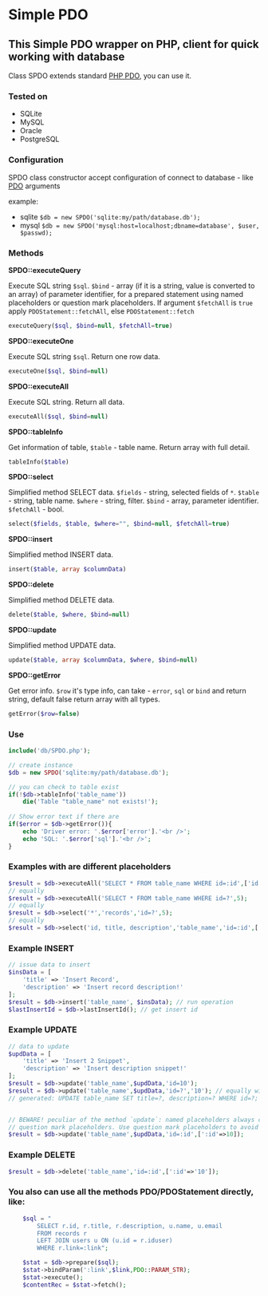 # Simple PDO

## This Simple PDO wrapper on PHP, client for quick working with database
Class SPDO extends standard [PHP PDO](http://php.net/manual/en/book.pdo.php), you can use it.

### Tested on
- SQLite
- MySQL
- Oracle
- PostgreSQL


### Configuration
SPDO class constructor accept configuration of connect to database - like [PDO](http://php.net/manual/en/pdo.construct.php) arguments


example:
- sqlite `$db = new SPDO('sqlite:my/path/database.db');`
- mysql `$db = new SPDO('mysql:host=localhost;dbname=database', $user, $passwd);`


### Methods

**SPDO::executeQuery**

Execute SQL string `$sql`. `$bind` - array (if it is a string, value is converted to an array) of parameter identifier, for a prepared statement using named placeholders or question mark placeholders. If argument `$fetchAll` is `true` apply `PDOStatement::fetchAll`, else `PDOStatement::fetch`
```php
executeQuery($sql, $bind=null, $fetchAll=true)
```

**SPDO::executeOne**

Execute SQL string `$sql`. Return one row data. 
```php
executeOne($sql, $bind=null)
```

**SPDO::executeAll**

Execute SQL string. Return all data.
```php
executeAll($sql, $bind=null)
```

**SPDO::tableInfo**

Get information of table, `$table` - table name. Return array with full detail.
```php
tableInfo($table) 
```

**SPDO::select**

Simplified method SELECT data. `$fields` - string, selected fields of `*`. `$table` - string, table name. `$where` - string, filter. `$bind` - array, parameter identifier. `$fetchAll` - bool. 
```php
select($fields, $table, $where="", $bind=null, $fetchAll=true)
```

**SPDO::insert**

Simplified method INSERT data.
```php
insert($table, array $columnData)
```

**SPDO::delete**

Simplified method DELETE data.
```php
delete($table, $where, $bind=null)
```

**SPDO::update**

Simplified method UPDATE data.
```php
update($table, array $columnData, $where, $bind=null)
```

**SPDO::getError**

Get error info. `$row` it's type info, can take - `error`, `sql` or `bind` and return string, default false return array with all types.
```php
getError($row=false)
```


### Use
```php
include('db/SPDO.php');

// create instance
$db = new SPDO('sqlite:my/path/database.db');

// you can check to table exist
if(!$db->tableInfo('table_name'))
    die('Table "table_name" not exists!');
    
// Show error text if there are
if($error = $db->getError()){
    echo 'Driver error: '.$error['error'].'<br />';
    echo 'SQL: '.$error['sql'].'<br />';
}
```


### Examples with are different placeholders
```php
$result = $db->executeAll('SELECT * FROM table_name WHERE id=:id',['id'=>5]);
// equally
$result = $db->executeAll('SELECT * FROM table_name WHERE id=?',5);
// equally
$result = $db->select('*','records','id=?',5);
// equally
$result = $db->select('id, title, description','table_name','id=:id',[':id'=>5], false);
```


### Example INSERT
```php
// issue data to insert
$insData = [
    'title' => 'Insert Record',
    'description' => 'Insert record description!'
];
$result = $db->insert('table_name', $insData); // run operation
$lastInsertId = $db->lastInsertId(); // get insert id
```


### Example UPDATE
```php
// data to update
$updData = [
    'title' => 'Insert 2 Snippet',
    'description' => 'Insert description snippet!'
];
$result = $db->update('table_name',$updData,'id=10');
$result = $db->update('table_name',$updData,'id=?','10'); // equally with previous
// generated: UPDATE table_name SET title=?, description=? WHERE id=?;


// BEWARE! peculiar of the method `update`: named placeholders always convert to 
// question mark placeholders. Use question mark placeholders to avoid errors.
$result = $db->update('table_name',$updData,'id=:id',[':id'=>10]);
```


### Example DELETE
```php
$result = $db->delete('table_name','id=:id',[':id'=>'10']);
```


### You also can use all the methods PDO/PDOStatement directly, like:
```php
    $sql = "
        SELECT r.id, r.title, r.description, u.name, u.email
        FROM records r
        LEFT JOIN users u ON (u.id = r.iduser)
        WHERE r.link=:link";

    $stat = $db->prepare($sql);
    $stat->bindParam(':link',$link,PDO::PARAM_STR);
    $stat->execute();
    $contentRec = $stat->fetch();
```


